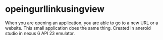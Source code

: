 # opeingurllinkusingview
When you are opening an application, you are able to go to a new URL or a website. This small application does the same thing. Created in aneroid studio in nexus 6 API 23 emulator.
